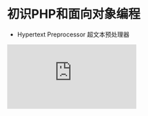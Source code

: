 # 初识PHP和面向对象编程 
   + Hypertext Preprocessor 超文本预处理器

   ![php基础](https://github.com/Danielhard/step-by-step/blob/master/note/php/base.md)